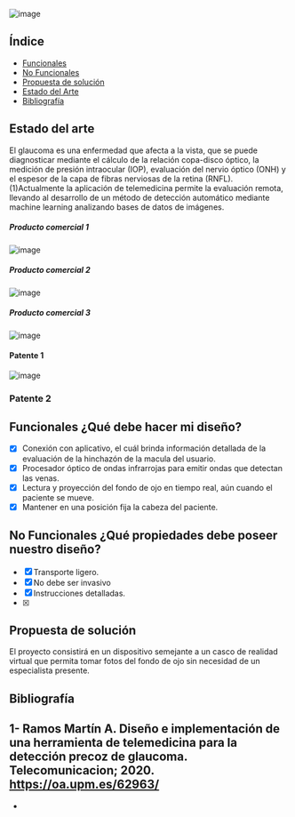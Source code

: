 

![image](https://github.com/Arianadextre/PROYECTO-DE-FUNBIO-1/assets/143019386/89eed2ed-03b2-46fb-9281-87a3188e3d34)


## Índice
- [Funcionales](#Funcionales)
- [No Funcionales](#No-Funcionales)
- [Propuesta de solución](#Propuesta-de-solución)
- [Estado del Arte](#Estado-del-Arte)
- [Bibliografía](#Bibliografía)


## Estado del arte
El glaucoma es una enfermedad que afecta a la vista, que se puede diagnosticar mediante el cálculo de la relación copa-disco óptico, la medición de presión intraocular (IOP), evaluación del nervio óptico (ONH) y el espesor de la capa de fibras nerviosas de la retina (RNFL).
(1)Actualmente la aplicación de telemedicina permite la evaluación remota, llevando al desarrollo de un método de detección automático mediante machine learning analizando bases de datos de imágenes.

##### Producto comercial 1
![image](https://github.com/Arianadextre/PROYECTO-DE-FUNBIO-1/assets/143019275/5d339a51-50f4-4be7-9bc2-7a69ea940f28)

##### Producto comercial 2
![image](https://github.com/Arianadextre/PROYECTO-DE-FUNBIO-1/assets/143019275/425fa802-36ec-4b63-9ba2-8e693385ba93)

##### Producto comercial 3
![image](https://github.com/Arianadextre/PROYECTO-DE-FUNBIO-1/assets/143019275/dfcdc133-b694-471e-979e-4a49fa23f5a2)

#### Patente 1
![image](https://github.com/Arianadextre/PROYECTO-DE-FUNBIO-1/assets/143019345/937a4df6-a3ef-45d9-9abe-fc50bfb3bb71)

### Patente 2

## Funcionales ¿Qué debe hacer mi diseño?
- [X] Conexión con aplicativo, el cuál brinda información detallada de la evaluación de la hinchazón de la macula del usuario.
- [X] Procesador óptico de ondas infrarrojas para emitir ondas que detectan las venas. 
- [X] Lectura y proyección del fondo de ojo en tiempo real, aún cuando el paciente se mueve.
- [X] Mantener en una posición fija la cabeza del paciente.

## No Funcionales ¿Qué propiedades debe poseer nuestro diseño?
- [X] Transporte ligero.
- [X] No debe ser invasivo
- [X] Instrucciones detalladas.
- [X] 

## Propuesta de solución

El proyecto consistirá en un dispositivo semejante a un casco de realidad virtual que permita tomar fotos del fondo de ojo sin necesidad de un especialista presente.


## Bibliografía
1- Ramos Martín A. Diseño e implementación de una herramienta de telemedicina para la detección precoz de glaucoma. Telecomunicacion; 2020.
   https://oa.upm.es/62963/
- 
- 
